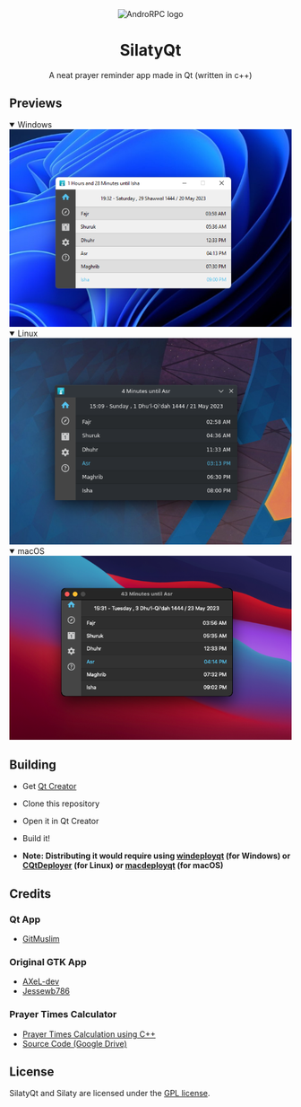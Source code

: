 <p align="center">
  <img src="https://github.com/mustafakhalaf-git/SilatyQt/raw/main/images/Icons/silaty.svg" align="center" width="100" height="100" alt="AndroRPC logo">
</p>
<H1 align="center">SilatyQt</H1>
<p align="center">A neat prayer reminder app made in Qt (written in c++)<p align="center">
  
## Previews
  
<details open>
<summary>Windows</summary>
<img src="screenshots/SilatyHomeWindows.png"/>
</details>
<details open>
<summary>Linux</summary>
<img src="screenshots/SilatyHomeLinux.png"/>
</details>
<details open>
<summary>macOS</summary>
<img src="screenshots/SilatyHomeOSX.png"/>
</details>

## Building
  - Get [Qt Creator](https://www.qt.io/product/development-tools)
  - Clone this repository
  - Open it in Qt Creator
  - Build it!
  
  - **Note: Distributing it would require using [windeployqt](https://doc.qt.io/qt-6/windows-deployment.html) (for Windows) or [CQtDeployer](https://github.com/QuasarApp/CQtDeployer) (for Linux) or [macdeployqt](https://doc.qt.io/qt-6/macos-deployment.html) (for macOS)**
  
## Credits

### Qt App
  - [GitMuslim](https://github.com/GitMuslim)

### Original GTK App
  - [AXeL-dev](https://github.com/AXeL-dev)
  - [Jessewb786](https://github.com/Jessewb786)

### Prayer Times Calculator
  - [Prayer Times Calculation using C++](https://www.youtube.com/watch?v=3IrJoov8yfw)
  - [Source Code (Google Drive)](https://drive.google.com/file/d/10RRocsgs80exYBlEKX3GesD_Px1pv-OI/view)
## License

SilatyQt and Silaty are licensed under the [GPL license](LICENSE).
